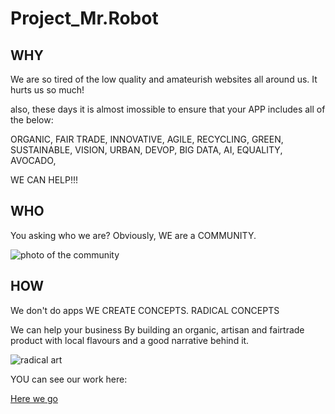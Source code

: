 # Project_Mr.Robot

## WHY
We are so tired of the low quality and amateurish websites all around us. 
It hurts us so much!

also, these days it is almost imossible to ensure that your APP includes all of the below:

ORGANIC, FAIR TRADE, INNOVATIVE, AGILE, RECYCLING, GREEN, SUSTAINABLE, VISION, URBAN, DEVOP, BIG DATA, AI, EQUALITY, AVOCADO, 

WE CAN HELP!!!

## WHO

You asking who we are? Obviously, WE are a COMMUNITY. 


![photo of the community](http://standrewscobourg.org/wp-content/uploads/2017/07/community.jpg)


## HOW
We don't do apps WE CREATE CONCEPTS. RADICAL CONCEPTS

We can help your business By building an organic, artisan and fairtrade product with local flavours and a good narrative behind it.


![radical art](http://www.alanwongs.com/sites/default/files/carrot-egg-coffee1.jpg)


YOU can see our work here: 

[Here we go](https://facn3.github.io/project_mrrobot/)

              
